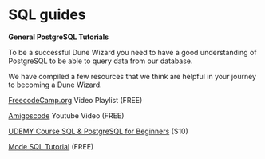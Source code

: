 # SQL guides

**General PostgreSQL Tutorials**

To be a successful Dune Wizard you need to have a good understanding of PostgreSQL to be able to query data from our database.

We have compiled a few resources that we think are helpful in your journey to becoming a Dune Wizard.

[FreecodeCamp.org](https://www.youtube.com/watch?v=qw--VYLpxG4) Video Playlist \(FREE\)

[Amigoscode](https://www.youtube.com/watch?v=5hzZtqCNQKk) Youtube Video \(FREE\)

[UDEMY Course SQL & PostgreSQL for Beginners](https://www.udemy.com/course/sql-and-postgresql-for-beginners/?ranMID=39197&ranEAID=JVFxdTr9V80&ranSiteID=JVFxdTr9V80-nnMsdWXzWeu9lqxtbEa72g&utm_source=aff-campaign&LSNPUBID=JVFxdTr9V80&utm_medium=udemyads) \($10\)

[Mode SQL Tutorial](https://mode.com/sql-tutorial/) \(FREE\)



